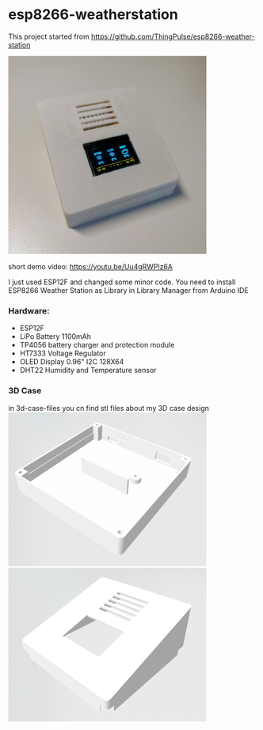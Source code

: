 # esp8266-weatherstation

This project started from 
https://github.com/ThingPulse/esp8266-weather-station

<img src="./res/IMG_20200111_151643.jpg" width="400">

short demo video: https://youtu.be/Uu4gRWPlz6A

I just used ESP12F and changed some minor code.
You need to install ESP8266 Weather Station as Library in Library Manager from Arduino IDE

### Hardware:
* ESP12F
* LiPo Battery 1100mAh
* TP4056 battery charger and protection module
* HT7333 Voltage Regulator
* OLED Display 0.96" I2C 128X64
* DHT22 Humidity and Temperature sensor

### 3D Case
in 3d-case-files you cn find stl files about my 3D case design
<img src="./res/stl-bottom.png" width="400">
<img src="./res/stl-top.png" width="400">
